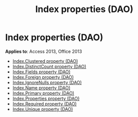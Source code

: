 ﻿---
title: Index properties (DAO)
TOCTitle: Properties
ms:assetid: 50ef6a19-235a-4d0e-979b-7f62fe50ac05
ms:mtpsurl: https://msdn.microsoft.com/library/Dn124774(v=office.15)
ms:contentKeyID: 52072396
ms.date: 09/18/2015
mtps_version: v=office.15
---

# Index properties (DAO)

**Applies to**: Access 2013, Office 2013

- [Index.Clustered property (DAO)](index-clustered-property-dao.md)
- [Index.DistinctCount property (DAO)](index-distinctcount-property-dao.md)
- [Index.Fields property (DAO)](index-fields-property-dao.md)
- [Index.Foreign property (DAO)](index-foreign-property-dao.md)
- [Index.IgnoreNulls property (DAO)](index-ignorenulls-property-dao.md)
- [Index.Name property (DAO)](index-name-property-dao.md)
- [Index.Primary property (DAO)](index-primary-property-dao.md)
- [Index.Properties property (DAO)](index-properties-property-dao.md)
- [Index.Required property (DAO)](index-required-property-dao.md)
- [Index.Unique property (DAO)](index-unique-property-dao.md)
